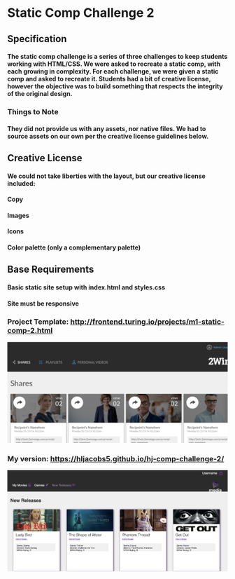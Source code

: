 # Static Comp Challenge 2

## **Specification**

#### The static comp challenge is a series of three challenges to keep students working with HTML/CSS. We were asked to recreate a static comp, with each growing in complexity. For each challenge, we were given a static comp and asked to recreate it. Students had a bit of creative license, however the objective was to build something that respects the integrity of the original design.

### **Things to Note**

#### They did not provide us with any assets, nor native files. We had to source assets on our own per the creative license guidelines below.

## **Creative License**

#### We could not take liberties with the layout, but our creative license included:

#### Copy
#### Images
#### Icons
#### Color palette (only a complementary palette)

## **Base Requirements**

#### Basic static site setup with index.html and styles.css
#### Site must be responsive

### **Project Template:** http://frontend.turing.io/projects/m1-static-comp-2.html

![alt text](https://github.com/hljacobs5/hj-comp-challenge-2/blob/master/Screen%20Shot%202018-04-06%20at%2011.37.35%20AM.png)

### **My version:** https://hljacobs5.github.io/hj-comp-challenge-2/

![alt text](https://github.com/hljacobs5/hj-comp-challenge-2/blob/master/mycomp2.png)

